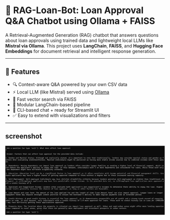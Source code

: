 # 🧠 RAG-Loan-Bot: Loan Approval Q&A Chatbot using Ollama + FAISS

A Retrieval-Augmented Generation (RAG) chatbot that answers questions about loan approvals using trained data and lightweight local LLMs like **Mistral via Ollama**. This project uses **LangChain**, **FAISS**, and **Hugging Face Embeddings** for document retrieval and intelligent response generation.

---

## 🚀 Features

- 🔍 Context-aware Q&A powered by your own CSV data
- ⚡ Local LLM (like Mistral) served using [Ollama](https://ollama.com/)
- 🧠 Fast vector search via FAISS
- 🧩 Modular LangChain-based pipeline
- 💬 CLI-based chat + ready for Streamlit UI
- ✅ Easy to extend with visualizations and filters

---

## screenshot

![Loan Chatbot Screenshot](screenshot.png)

